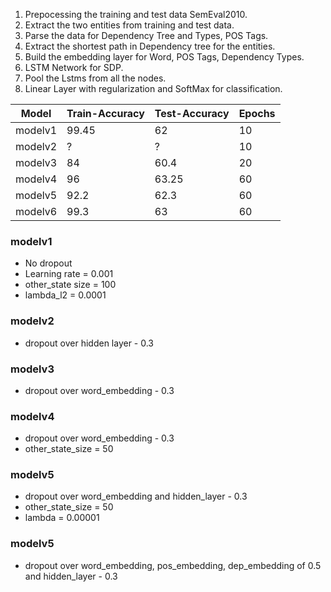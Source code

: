 1. Prepocessing the training and test data SemEval2010.
2. Extract the two entities from training and test data.
3. Parse the data for Dependency Tree and Types, POS Tags.
4. Extract the shortest path in Dependency tree for the entities.
5. Build the embedding layer for Word, POS Tags, Dependency Types.
6. LSTM Network for SDP.
7. Pool the Lstms from all the nodes.
8. Linear Layer with regularization and SoftMax for classification.



Model | Train-Accuracy | Test-Accuracy| Epochs
--- | --- | ---| ---
modelv1 | 99.45 | 62 | 10
modelv2 | ? | ? | 10
modelv3 | 84 | 60.4 | 20
modelv4 | 96 | 63.25 | 60
modelv5 | 92.2 | 62.3 | 60
modelv6 | 99.3 | 63 | 60


### modelv1 
* No dropout 
* Learning rate = 0.001 
* other_state size = 100
* lambda_l2 = 0.0001

### modelv2 
* dropout over hidden layer - 0.3

### modelv3
* dropout over word_embedding - 0.3

### modelv4
* dropout over word_embedding - 0.3
* other_state_size = 50

### modelv5
* dropout over word_embedding and hidden_layer - 0.3
* other_state_size = 50
* lambda = 0.00001

### modelv5
* dropout over word_embedding, pos_embedding, dep_embedding of 0.5  and hidden_layer - 0.3
